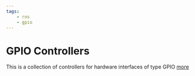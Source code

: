 ```yaml
---
tags:
    - ros
    - gpio
---
```


# GPIO Controllers

This is a collection of controllers for hardware interfaces of type GPIO [more](https://control.ros.org/master/doc/ros2_controllers/gpio_controllers/doc/userdoc.html)